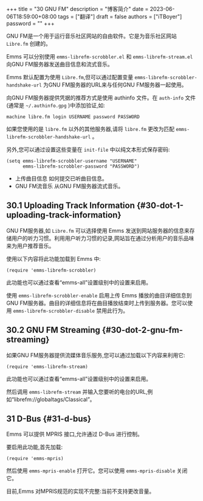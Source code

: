 +++
title = "30 GNU FM"
description = "博客简介"
date = 2023-06-06T18:59:00+08:00
tags = ["翻译"]
draft = false
authors = ["iTBoyer"]
password = ""
+++

GNU FM是一个用于运行音乐社区网站的自由软件。它是为音乐社区网站 `Libre.fm` 创建的。 

Emms 可以分别使用 `emms-librefm-scrobbler.el` 和 `emms-librefm-stream.el` 向GNU FM服务器发送曲目信息和流式音乐。 

Emms 默认配置为使用 `Libre.fm`,但可以通过配置变量 `emms-librefm-scrobbler-handshake-url` 为GNU FM服务器的URL来与任何GNU FM服务器一起使用。 

向GNU FM服务器提供凭据的推荐方式是使用 authinfo 文件。在 `auth-info` 文件(通常是 `~/.authinfo.gpg` )中添加验证,如: 

```text
machine libre.fm login USERNAME password PASSWORD
```

如果您使用的是 `libre.fm` 以外的其他服务器,请将 `libre.fm` 更改为匹配 `emms-librefm-scrobbler-handshake-url` 。 

另外,您可以通过设置这些变量在 `init-file` 中以纯文本形式保存密码: 

```elisp { linenos=true, linenostart=1, hl_lines=["0-0","0-0"] }
(setq emms-librefm-scrobbler-username "USERNAME"
      emms-librefm-scrobbler-password "PASSWORD")
```

-   上传曲目信息	   如何提交已听曲目信息。
-   GNU FM流音乐    从GNU FM服务器流式音乐。


## 30.1 Uploading Track Information {#30-dot-1-uploading-track-information}

GNU FM服务器,如 `Libre.fm` 可以选择使用 Emms 发送到网站服务器的信息来存储用户的听力习惯。利用用户听力习惯的记录,网站旨在通过分析用户的音乐品味来为用户推荐音乐。 

使用以下内容将此功能加载到 Emms 中: 

```elisp { linenos=true, linenostart=1, hl_lines=["0-0","0-0"] }
(require 'emms-librefm-scrobbler)
```

此功能也可以通过查看“emms-all”设置级别中的设置来启用。 

使用 `emms-librefm-scrobbler-enable` 启用上传 Emms 播放的曲目详细信息到GNU FM服务器。曲目的详细信息将在曲目播放结束时上传到服务器。您可以使用 `emms-librefm-scrobbler-disable` 禁用此行为。 


## 30.2 GNU FM Streaming {#30-dot-2-gnu-fm-streaming}

如果GNU FM服务器提供流媒体音乐服务,您可以通过加载以下内容来利用它: 

```elisp { linenos=true, linenostart=1, hl_lines=["0-0","0-0"] }
(require 'emms-librefm-stream)
```

此功能也可以通过查看“emms-all”设置级别中的设置来启用。 

然后调用 `emms-librefm-stream` 并输入您要听的电台的URL,例如“librefm://globaltags/Classical”。 


## 31 D-Bus {#31-d-bus}

Emms 可以提供 MPRIS 接口,允许通过 D-Bus 进行控制。 

要启用此功能,首先加载: 

```elisp { linenos=true, linenostart=1, hl_lines=["0-0","0-0"] }
(require 'emms-mpris)
```

然后使用 `emms-mpris-enable` 打开它。您可以使用 `emms-mpris-disable` 关闭它。 

目前,Emms 对MPRIS规范的实现不完整:当前不支持更改音量。 

